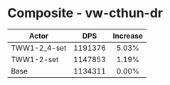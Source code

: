 # Composite - vw-cthun-dr
| Actor | DPS | Increase |
|---|:---:|:---:|
|TWW1-2_4-set|1191376|5.03%|
|TWW1-2-set|1147853|1.19%|
|Base|1134311|0.00%|

